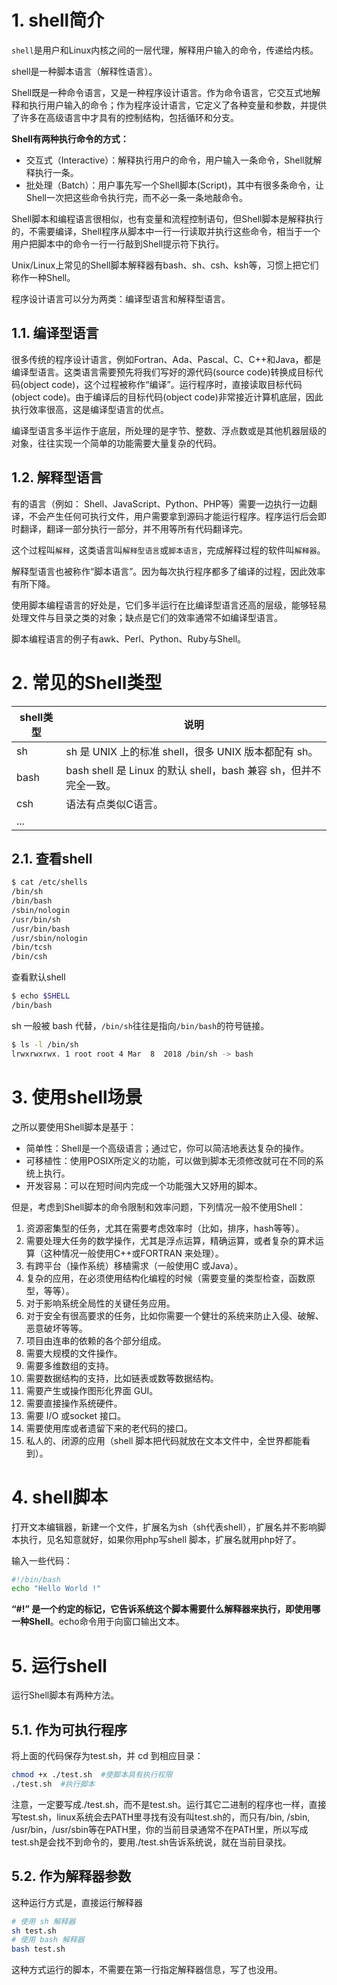 # 1. shell简介

`shell`是用户和Linux内核之间的一层代理，解释用户输入的命令，传递给内核。

shell是一种脚本语言（解释性语言）。

Shell既是一种命令语言，又是一种程序设计语言。作为命令语言，它交互式地解释和执行用户输入的命令；作为程序设计语言，它定义了各种变量和参数，并提供了许多在高级语言中才具有的控制结构，包括循环和分支。

**Shell有两种执行命令的方式：**

- 交互式（Interactive）：解释执行用户的命令，用户输入一条命令，Shell就解释执行一条。
- 批处理（Batch）：用户事先写一个Shell脚本(Script)，其中有很多条命令，让Shell一次把这些命令执行完，而不必一条一条地敲命令。

Shell脚本和编程语言很相似，也有变量和流程控制语句，但Shell脚本是解释执行的，不需要编译，Shell程序从脚本中一行一行读取并执行这些命令，相当于一个用户把脚本中的命令一行一行敲到Shell提示符下执行。

Unix/Linux上常见的Shell脚本解释器有bash、sh、csh、ksh等，习惯上把它们称作一种Shell。

程序设计语言可以分为两类：编译型语言和解释型语言。

## 1.1. 编译型语言

很多传统的程序设计语言，例如Fortran、Ada、Pascal、C、C++和Java，都是编译型语言。这类语言需要预先将我们写好的源代码(source code)转换成目标代码(object code)，这个过程被称作“编译”。运行程序时，直接读取目标代码(object code)。由于编译后的目标代码(object code)非常接近计算机底层，因此执行效率很高，这是编译型语言的优点。

编译型语言多半运作于底层，所处理的是字节、整数、浮点数或是其他机器层级的对象，往往实现一个简单的功能需要大量复杂的代码。

## 1.2. 解释型语言

有的语言（例如： Shell、JavaScript、Python、PHP等）需要一边执行一边翻译，不会产生任何可执行文件，用户需要拿到源码才能运行程序。程序运行后会即时翻译，翻译一部分执行一部分，并不用等所有代码翻译完。

这个过程叫`解释`，这类语言叫`解释型语言`或`脚本语言`，完成解释过程的软件叫`解释器`。



解释型语言也被称作“脚本语言”。因为每次执行程序都多了编译的过程，因此效率有所下降。

 使用脚本编程语言的好处是，它们多半运行在比编译型语言还高的层级，能够轻易处理文件与目录之类的对象；缺点是它们的效率通常不如编译型语言。

脚本编程语言的例子有awk、Perl、Python、Ruby与Shell。

# 2. 常见的Shell类型

| shell类型 | 说明                                                         |
| --------- | ------------------------------------------------------------ |
| sh        | sh 是 UNIX 上的标准 shell，很多 UNIX 版本都配有 sh。         |
| bash      | bash shell 是 Linux 的默认 shell，bash 兼容 sh，但并不完全一致。 |
| csh       | 语法有点类似C语言。                                          |
| ...       |                                                              |

## 2.1. 查看shell

```bash
$ cat /etc/shells
/bin/sh
/bin/bash
/sbin/nologin
/usr/bin/sh
/usr/bin/bash
/usr/sbin/nologin
/bin/tcsh
/bin/csh
```

查看默认shell

```bash
$ echo $SHELL
/bin/bash
```

sh 一般被 bash 代替，`/bin/sh`往往是指向`/bin/bash`的符号链接。

```bash
$ ls -l /bin/sh
lrwxrwxrwx. 1 root root 4 Mar  8  2018 /bin/sh -> bash
```

# 3. 使用shell场景

之所以要使用Shell脚本是基于：

- 简单性：Shell是一个高级语言；通过它，你可以简洁地表达复杂的操作。
- 可移植性：使用POSIX所定义的功能，可以做到脚本无须修改就可在不同的系统上执行。
- 开发容易：可以在短时间内完成一个功能强大又妤用的脚本。



但是，考虑到Shell脚本的命令限制和效率问题，下列情况一般不使用Shell：

1. 资源密集型的任务，尤其在需要考虑效率时（比如，排序，hash等等）。
2. 需要处理大任务的数学操作，尤其是浮点运算，精确运算，或者复杂的算术运算（这种情况一般使用C++或FORTRAN 来处理）。
3. 有跨平台（操作系统）移植需求（一般使用C 或Java）。
4. 复杂的应用，在必须使用结构化编程的时候（需要变量的类型检查，函数原型，等等）。
5. 对于影响系统全局性的关键任务应用。
6. 对于安全有很高要求的任务，比如你需要一个健壮的系统来防止入侵、破解、恶意破坏等等。
7. 项目由连串的依赖的各个部分组成。
8. 需要大规模的文件操作。
9. 需要多维数组的支持。
10. 需要数据结构的支持，比如链表或数等数据结构。
11. 需要产生或操作图形化界面 GUI。
12. 需要直接操作系统硬件。
13. 需要 I/O 或socket 接口。
14. 需要使用库或者遗留下来的老代码的接口。
15. 私人的、闭源的应用（shell 脚本把代码就放在文本文件中，全世界都能看到）。

# 4. shell脚本

打开文本编辑器，新建一个文件，扩展名为sh（sh代表shell），扩展名并不影响脚本执行，见名知意就好，如果你用php写shell 脚本，扩展名就用php好了。

输入一些代码：

```bash
#!/bin/bash
echo "Hello World !"
```

**“#!” 是一个约定的标记，它告诉系统这个脚本需要什么解释器来执行，即使用哪一种Shell**。echo命令用于向窗口输出文本。

# 5. 运行shell

运行Shell脚本有两种方法。

## 5.1. 作为可执行程序

将上面的代码保存为test.sh，并 cd 到相应目录：

```bash
chmod +x ./test.sh  #使脚本具有执行权限
./test.sh  #执行脚本
```

注意，一定要写成./test.sh，而不是test.sh。运行其它二进制的程序也一样，直接写test.sh，linux系统会去PATH里寻找有没有叫test.sh的，而只有/bin, /sbin, /usr/bin，/usr/sbin等在PATH里，你的当前目录通常不在PATH里，所以写成test.sh是会找不到命令的，要用./test.sh告诉系统说，就在当前目录找。

## 5.2. 作为解释器参数

这种运行方式是，直接运行解释器

```bash
# 使用 sh 解释器
sh test.sh
# 使用 bash 解释器
bash test.sh
```

这种方式运行的脚本，不需要在第一行指定解释器信息，写了也没用。
